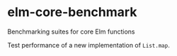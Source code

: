 # elm-core-benchmark
Benchmarking suites for core Elm functions

Test performance of a new implementation of `List.map`.
